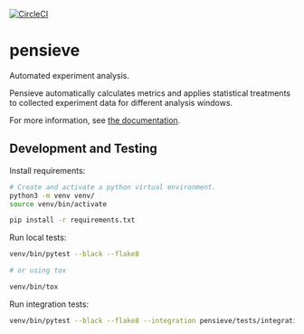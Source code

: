 [![CircleCI](https://circleci.com/gh/mozilla/pensieve/tree/master.svg?style=shield)](https://circleci.com/gh/mozilla/pensieve/tree/master)

# pensieve

Automated experiment analysis.

Pensieve automatically calculates metrics and applies statistical treatments to collected experiment data for different analysis windows.

For more information, see [the documentation](https://github.com/mozilla/pensieve/wiki).


## Development and Testing

Install requirements:

```bash
# Create and activate a python virtual environment.
python3 -m venv venv/
source venv/bin/activate

pip install -r requirements.txt
```

Run local tests:

```bash
venv/bin/pytest --black --flake8

# or using tox

venv/bin/tox
```

Run integration tests:

```bash
venv/bin/pytest --black --flake8 --integration pensieve/tests/integration/
```
